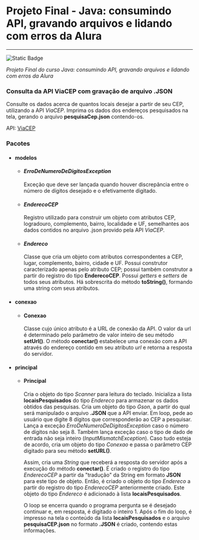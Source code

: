 # Projeto Final - Java: consumindo API, gravando arquivos e lidando com erros da Alura

***

![Static Badge](https://img.shields.io/badge/Status-Done-dark_green)

*Projeto Final do curso Java: consumindo API, gravando arquivos e lidando com erros da Alura*

### Consulta da API ViaCEP com gravação de arquivo .JSON

Consulte os dados acerca de quantos locais desejar a partir de seu CEP, utilizando a API *ViaCEP*.
Imprima os dados dos endereços pesquisados na tela, gerando o arquivo **pesquisaCep.json** contendo-os.

API: [ViaCEP](https://viacep.com.br/)

### Pacotes

- #### modelos

  - #### *ErroDeNumeroDeDigitosException*
    
     Exceção que deve ser lançada quando houver discrepância entre o número de dígitos desejado e o efetivamente digitado.

  - #### *EnderecoCEP*

     Registro utilizado para construir um objeto com atributos CEP, logradouro, complemento, bairro, localidade e UF, semelhantes
     aos dados contidos no arquivo .json provido pela API *ViaCEP*.

  - #### *Endereco*
    
     Classe que cria um objeto com atributos correspondentes a CEP, lugar, complemento, bairro, cidade e UF. Possui construtor caracterizado 
     apenas pelo atributo CEP; possui também construtor a partir do registro do tipo **EnderecoCEP**. Possui *getters* e *setters* de todos seus 
     atributos. Há sobrescrita do método **toString()**, formando uma string com seus atributos.

- #### conexao

  - #### Conexao
  
     Classe cujo único atributo é a URL de conexão da API. O valor da url é determinado pelo parâmetro de valor inteiro de seu método **setUrl()**.
     O método **conectar()** estabelece uma conexão com a API através do endereço contido em seu atributo *url* e retorna a resposta do servidor.

- #### principal

  - #### Principal
     
      Cria o objeto do tipo *Scanner* para leitura do teclado. Inicializa a lista **locaisPesquisados** do tipo *Endereco* para armazenar os dados 
      obtidos das pesquisas. Cria um objeto do tipo *Gson*, a partir do qual será manipulado o arquivo **.JSON** que a API enviar.
      Em loop, pede ao usuário que digite 8 dígitos que corresponderão ao CEP a pesquisar. Lança a exceção *ErroDeNumeroDeDigitosException* caso o
      número de dígitos não seja 8. Também lança exceção caso o tipo de dado de entrada não seja inteiro (*InputMismatchException*). Caso tudo esteja
      de acordo, cria um objeto do tipo *Conexao* e passa o parâmetro CEP digitado para seu método **setURL()**.
      
      Assim, cria uma *String* que receberá a resposta do servidor após a execução do método **conectar()**.
      É criado o registro do tipo *EnderecoCEP* a partir da "tradução" da String em formato **JSON** para este tipo de objeto.
      Então, é criado o objeto do tipo *Endereco* a partir do registro do tipo *EnderecoCEP* anteriormente criado. Este objeto do tipo *Endereco* é
      adicionado à lista **locaisPesquisados**.
    
      O loop se encerra quando o programa pergunta se é desejado continuar e, em resposta, é digitado o inteiro 1.
      Após o fim do loop, é impresso na tela o conteúdo da lista **locaisPesquisados** e o arquivo **pesquisaCEP.json** no formato **.JSON** é criado, contendo estas
      informações.

